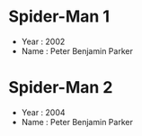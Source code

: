 # Spider-Man 1

- Year : 2002
- Name : Peter Benjamin Parker

# Spider-Man 2

- Year : 2004
- Name : Peter Benjamin Parker
